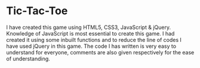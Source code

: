 # Tic-Tac-Toe
I have created this game using HTML5, CSS3, JavaScript &amp; jQuery. Knowledge of JavaScript is most essential to create this game. I had created it using some inbuilt functions and to reduce the line of codes I have used  jQuery in this game. The code I has written is very easy to understand for everyone, comments are also given respectively for the ease of understanding.
